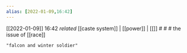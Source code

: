 ```yaml
---
alias: [2022-01-09,16:42]
---
```


[[2022-01-09]] 16:42 _related_ [[caste system]] | [[power]] | [[]] # # #
the issue of [[race]]
```query
"falcon and winter soldier"
```